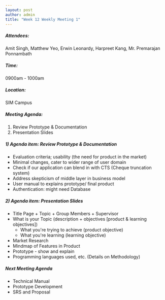 ```yaml
---
layout: post
author: admin
title: "Week 12 Weekly Meeting 1"
---
```


##### Attendees:
Amit Singh, Matthew Yeo, Erwin Leonardy, Harpreet Kang, Mr. Premarajan Ponnambath

##### Time:
0900am - 1000am

##### Location: 
SIM Campus

##### Meeting Agenda:
1. Review Prototype & Documentation
2. Presentation Slides

##### 1) Agenda item: Review Prototype & Documentation
- Evaluation criteria; usability (the need for product in the market)
- Minimal changes, cater to wider range of user domain
- Check if our application can blend in with CTS (Cheque truncation system)
- Address skepticism of middle layer in business model
- User manual to explains prototype/ final product
- Authentication: might need Database

##### 2) Agenda item: Presentation Slides
- Title Page + Topic + Group Members + Supervisor
- What is your Topic (description + objectives [product & learning objectives])
  - What you're trying to achieve (product objective)
  - What you're learning (learning objective) 
- Market Research
- Mindmap of Features in Product
- Prototype - show and explain
- Programming languages used, etc. (Details on Methodology)

##### Next Meeting Agenda
- Technical Manual
- Prototype Development
- SRS and Proposal
